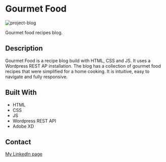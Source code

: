 # Gourmet Food

![project-blog](https://user-images.githubusercontent.com/76793999/173210806-5dd13dd4-2cde-4466-bec1-a2189feefaa6.jpg)

Gourmet food recipes blog.

## Description

Gourmet Food is a recipe blog build with HTML, CSS and JS. It uses a Wordpress REST AP installation. The blog has a collection of gourmet food recipes that were simplified for a home cooking. It is intuitive, easy to navigate and fully responsive.

## Built With

-   HTML
-   CSS
-   JS
-   Wordpress REST API
-   Adobe XD


## Contact

[My LinkedIn page](www.linkedin.com/in/viorel-lazari)

